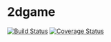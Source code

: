 # 2dgame
[![Build Status](https://travis-ci.org/HibikineKage/2dgame.svg?branch=master)](https://travis-ci.org/HibikineKage/2dgame)
[![Coverage Status](https://coveralls.io/repos/github/HibikineKage/2dgame/badge.svg?branch=master)](https://coveralls.io/github/HibikineKage/2dgame?branch=master)
